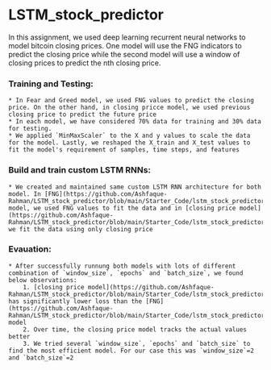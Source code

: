 # LSTM_stock_predictor

In this assignment, we used deep learning recurrent neural networks to model bitcoin closing prices. One model will use the FNG indicators to predict the closing price while the second model will use a window of closing prices to predict the nth closing price.

### Training and Testing:
    * In Fear and Greed model, we used FNG values to predict the closing price. On the other hand, in closing pricce model, we used previous closing price to predict the future price
    * In each model, we have considered 70% data for training and 30% data for testing.
    * We applied `MinMaxScaler` to the X and y values to scale the data for the model. Lastly, we reshaped the X_train and X_test values to fit the model's requirement of samples, time steps, and features

### Build and train custom LSTM RNNs:
    * We created and maintained same custom LSTM RNN architecture for both model. In [FNG](https://github.com/Ashfaque-Rahman/LSTM_stock_predictor/blob/main/Starter_Code/lstm_stock_predictor_fng.ipynb) model, we used FNG values to fit the data and in [closing price model](https://github.com/Ashfaque-Rahman/LSTM_stock_predictor/blob/main/Starter_Code/lstm_stock_predictor_closing.ipynb), we fit the data using only closing price

### Evauation:
    * After successfully runnung both models with lots of different combination of `window_size`, `epochs` and `batch_size`, we found below observations:
        1. [closing price model](https://github.com/Ashfaque-Rahman/LSTM_stock_predictor/blob/main/Starter_Code/lstm_stock_predictor_closing.ipynb) has significantly lower loss than the [FNG](https://github.com/Ashfaque-Rahman/LSTM_stock_predictor/blob/main/Starter_Code/lstm_stock_predictor_fng.ipynb) model
        2. Over time, the closing price model tracks the actual values better
        3. We tried several `window_size`, `epochs` and `batch_size` to find the most efficient model. For our case this was `window_size`=2 and `batch_size`=2